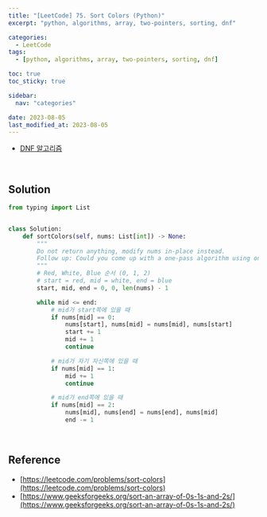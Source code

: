 ```yaml
---
title: "[LeetCode] 75. Sort Colors (Python)"
excerpt: "python, algorithms, array, two-pointers, sorting, dnf"

categories:
  - LeetCode
tags:
  - [python, algorithms, array, two-pointers, sorting, dnf]

toc: true
toc_sticky: true

sidebar:
  nav: "categories"

date: 2023-08-05
last_modified_at: 2023-08-05
---
```


- [DNF 알고리즘](https://www.geeksforgeeks.org/sort-an-array-of-0s-1s-and-2s/)

<br>

## Solution

```python
from typing import List


class Solution:
    def sortColors(self, nums: List[int]) -> None:
        """
        Do not return anything, modify nums in-place instead.
        Follow up: Could you come up with a one-pass algorithm using only constant extra space?
        """
        # Red, White, Blue 순서 (0, 1, 2)
        # start = red, mid = white, end = blue
        start, mid, end = 0, 0, len(nums) - 1

        while mid <= end:
            # mid가 start쪽에 있을 때
            if nums[mid] == 0:
                nums[start], nums[mid] = nums[mid], nums[start]
                start += 1
                mid += 1
                continue

            # mid가 자기 자신쪽에 있을 때
            if nums[mid] == 1:
                mid += 1
                continue

            # mid가 end쪽에 있을 때
            if nums[mid] == 2:
                nums[mid], nums[end] = nums[end], nums[mid]
                end -= 1
```

<br>

## Reference

- [https://leetcode.com/problems/sort-colors](https://leetcode.com/problems/sort-colors)
- [https://www.geeksforgeeks.org/sort-an-array-of-0s-1s-and-2s/](https://www.geeksforgeeks.org/sort-an-array-of-0s-1s-and-2s/)
